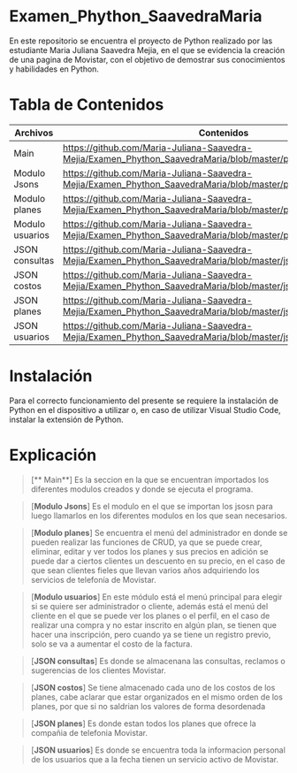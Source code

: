 # **Examen_Phython_SaavedraMaria**

En este repositorio se encuentra el proyecto de Python realizado por las estudiante Maria Juliana Saavedra Mejia, en el que se evidencia la creación de una pagina de Movistar, con el objetivo de demostrar sus conocimientos y habilidades en Python.

# **Tabla de Contenidos**

| Archivos | Contenidos |
|--|--|
| Main |https://github.com/Maria-Juliana-Saavedra-Mejia/Examen_Phython_SaavedraMaria/blob/master/principal/main.py |
| Modulo Jsons |https://github.com/Maria-Juliana-Saavedra-Mejia/Examen_Phython_SaavedraMaria/blob/master/principal/jsonmod.py |
| Modulo planes|https://github.com/Maria-Juliana-Saavedra-Mejia/Examen_Phython_SaavedraMaria/blob/master/principal/modplanes.py |
| Modulo usuarios  | https://github.com/Maria-Juliana-Saavedra-Mejia/Examen_Phython_SaavedraMaria/blob/master/principal/modusuario.py|
| JSON consultas | https://github.com/Maria-Juliana-Saavedra-Mejia/Examen_Phython_SaavedraMaria/blob/master/jsons/consultas.json |
| JSON costos | https://github.com/Maria-Juliana-Saavedra-Mejia/Examen_Phython_SaavedraMaria/blob/master/jsons/costoPlanes.json |
| JSON planes | https://github.com/Maria-Juliana-Saavedra-Mejia/Examen_Phython_SaavedraMaria/blob/master/jsons/planes.json |
| JSON usuarios | https://github.com/Maria-Juliana-Saavedra-Mejia/Examen_Phython_SaavedraMaria/blob/master/jsons/usuarios.json |

# **Instalación**

Para el correcto funcionamiento del presente se requiere la instalación de Python en el dispositivo a utilizar o, en caso de utilizar Visual Studio Code, instalar la extensión de Python. 

# **Explicación**

> [** Main**]
Es la seccion en la que se encuentran importados los diferentes modulos creados y donde se ejecuta el programa.

> [**Modulo Jsons**]
Es el modulo en el que se importan los jsosn para luego llamarlos en los diferentes modulos en los que sean necesarios.

> [**Modulo planes**]
Se encuentra el menú del administrador en donde se pueden realizar las funciones de CRUD, ya que se puede crear, eliminar, editar y ver todos los planes y sus precios en adición se puede dar a ciertos clientes un descuento en su precio, en el caso de que sean clientes fieles que llevan varios años adquiriendo los servicios de telefonía de Movistar.

> [**Modulo usuarios**]
En este módulo está el menú principal para elegir si se quiere ser administrador o cliente, además está el menú del cliente en el que se puede ver los planes o el perfil, en el caso de realizar una compra y no estar inscrito en algún plan, se tienen que hacer una inscripción, pero cuando ya se tiene un registro previo, solo se va a aumentar el costo de la factura.

> [**JSON consultas**]
Es donde se almacenana las consultas, reclamos o sugerencias de los clientes Movistar.

> [**JSON costos**]
Se tiene almacenado cada uno de los costos de los planes, cabe aclarar que estar organizados en el mismo orden de los planes, por que si no saldrian los valores de forma desordenada

> [**JSON planes**]
Es donde estan todos los planes que ofrece la compañia de telefonia Movistar. 

> [**JSON usuarios**]
Es donde se encuentra toda la informacion personal de los usuarios que a la fecha tienen un servicio activo de Movistar.
